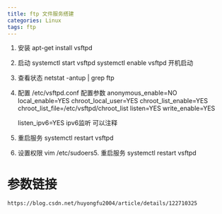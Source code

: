 ```yaml
---
title: ftp 文件服务搭建
categories: Linux
tags: ftp
---
```


1. 安装 
    apt-get install vsftpd

2. 启动
    systemctl  start vsftpd
    systemctl enable vsftpd  开机启动

3. 查看状态
    netstat -antup | grep ftp

4. 配置
    /etc/vsftpd.conf
    配置参数
    anonymous_enable=NO
    local_enable=YES
    chroot_local_user=YES
    chroot_list_enable=YES
    chroot_list_file=/etc/vsftpd/chroot_list
    listen=YES 
    write_enable=YES

    listen_ipv6=YES  ipv6监听 可以注释

5. 重启服务
    systemctl restart vsftpd

6. 设置权限
    vim /etc/sudoers5. 重启服务
    systemctl restart vsftpd


# 参数链接
    https://blog.csdn.net/huyongfu2004/article/details/122710325